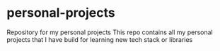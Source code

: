 # personal-projects
Repository for my personal projects
This repo contains all my personal projects that I have build for learning new tech stack or libraries
